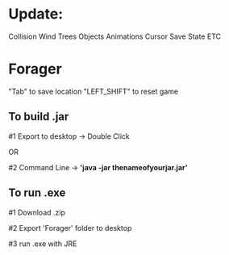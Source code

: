 # Update:
Collision
Wind
Trees
Objects
Animations
Cursor
Save State
ETC

# Forager

"Tab" to save location
"LEFT_SHIFT" to reset game

## To build .jar

#1 Export to desktop -> Double Click

OR 

#2 Command Line -> **'java -jar thenameofyourjar.jar'**

## To run .exe

#1 Download .zip

#2 Export 'Forager' folder to desktop

#3 run .exe with JRE

